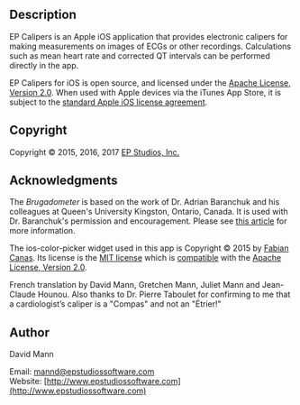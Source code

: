 ## Description
EP Calipers is an Apple iOS application that provides
electronic calipers for making measurements on images of ECGs or other
recordings.  Calculations such as mean heart rate and corrected
QT intervals can be performed directly in the app.

EP Calipers for iOS is open source, and licensed under the 
[Apache License, Version 2.0](http://www.apache.org/licenses/LICENSE-2.0.html).  When used with Apple devices via the iTunes App Store, it is subject to the [standard Apple iOS license agreement](http://images.apple.com/legal/sla/docs/AppleStoreApp.pdf).

## Copyright
Copyright © 2015, 2016, 2017 [EP Studios, Inc.](http://www.epstudiossoftware.com)

## Acknowledgments
The *Brugadometer* is based on the work of Dr. Adrian Baranchuk and his colleagues at Queen's University
Kingston, Ontario, Canada.  It is used with Dr. Baranchuk's permission and encouragement.  Please see [this article](http://europace.oxfordjournals.org/content/16/11/1639) for more information.

The ios-color-picker widget used in this app is Copyright © 2015 by [Fabian Canas](https://github.com/fcanas/ios-color-picker/blob/master/LICENSE).  Its license is the [MIT license](https://opensource.org/licenses/MIT) which is [compatible](https://en.wikipedia.org/wiki/License_compatibility) with the [Apache License, Version 2.0](http://www.apache.org/licenses/LICENSE-2.0.html).

French translation by David Mann, Gretchen Mann, Juliet Mann and Jean-Claude Hounou.  Also thanks to Dr. Pierre Taboulet for confirming to me that a cardiologist’s caliper is a "Compas" and not an "Étrier!"

## Author
David Mann

Email: [mannd@epstudiossoftware.com](mailto:mannd@epstudiossoftware.com)  
Website: [http://www.epstudiossoftware.com](http://www.epstudiossoftware.com)   

